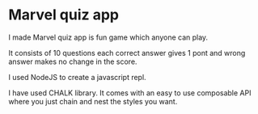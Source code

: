 # Marvel quiz app
I made Marvel quiz app is fun game which anyone can play.

It consists of 10 questions each correct answer gives 1 pont and wrong answer makes no change in the score.

I used NodeJS to create a javascript repl.

I have used CHALK library. It comes with an easy to use composable API where you just chain and nest the styles you want.